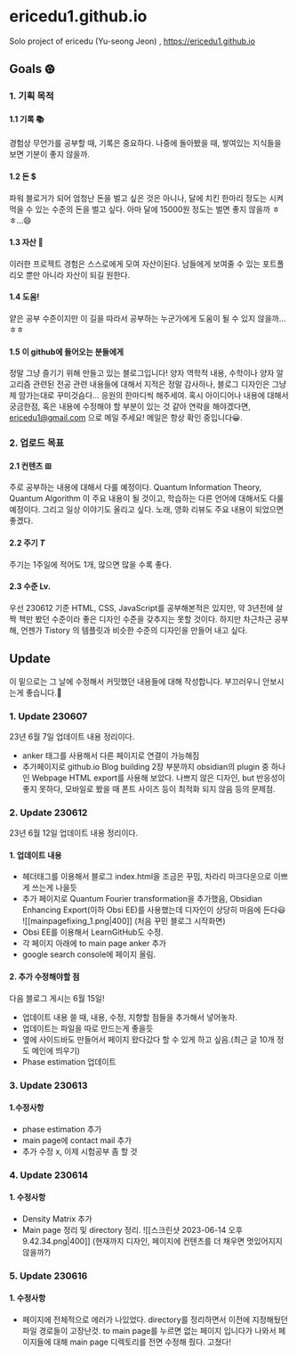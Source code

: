 # ericedu1.github.io

Solo project of ericedu (Yu-seong Jeon) , https://ericedu1.github.io

## Goals ⚽︎

### 1. 기획 목적

#### 1.1 기록 📚
   경험상 무언가를 공부할 때, 기록은 중요하다. 나중에 돌아봤을 때, 쌓여있는 지식들을 보면 기분이 좋지 않을까.

#### 1.2 돈 $
   파워 블로거가 되어 엄청난 돈을 벌고 싶은 것은 아니나, 달에 치킨 한마리 정도는 시켜먹을 수 있는 수준의 돈을 벌고 싶다. 아마 달에 15000원 정도는 벌면 좋지 않을까 ㅎㅎ...😄

#### 1.3 자산 🫥
   이러한 프로젝트 경험은 스스로에게 모여 자산이된다. 남들에게 보여줄 수 있는 포트폴리오 뿐만 아니라 자산이 되길 원한다.

#### 1.4 도움!
   얕은 공부 수준이지만 이 길을 따라서 공부하는 누군가에게 도움이 될 수 있지 않을까...ㅎㅎ

#### 1.5 이 github에 들어오는 분들에게
   정말 그냥 즐기기 위해 만들고 있는 블로그입니다! 양자 역학적 내용, 수학이나 양자 알고리즘 관련된 전공 관련 내용들에 대해서 지적은 정말 감사하나, 블로그 디자인은 그냥 제 맘가는대로 꾸미것슴다... 응원의 한마디씩 해주세여. 혹시 아이디어나 내용에 대해서 궁금한점, 혹은 내용에 수정해야 할 부분이 있는 것 같아 연락을 해야겠다면, ericedu1@gmail.com 으로 메일 주세요! 메일은 항상 확인 중입니다😀.

### 2. 업로드 목표

#### 2.1 컨텐츠 𝌞
   주로 공부하는 내용에 대해서 다룰 예정이다. Quantum Information Theory, Quantum Algorithm 이 주요 내용이 될 것이고, 학습하는 다른 언어에 대해서도 다룰 예정이다. 그리고 일상 이야기도 올리고 싶다. 노래, 영화 리뷰도 주요 내용이 되었으면 좋겠다.

#### 2.2 주기 $T$
   주기는 1주일에 적어도 1개, 많으면 많을 수록 좋다.

#### 2.3 수준 Lv.
   우선 230612 기준 HTML, CSS, JavaScript를 공부해본적은 있지만, 약 3년전에 살짝 책만 봤던 수준이라 좋은 디자인 수준을 갖추지는 못할 것이다. 하지만 차근차근 공부해, 언젠가 Tistory 의 템플릿과 비슷한 수준의 디자인을 만들어 내고 싶다.

## Update 

이 밑으로는 그 날에 수정해서 커밋했던 내용들에 대해 작성합니다. 부끄러우니 안보시는게 좋습니다.🥲

### 1. Update 230607

23년 6월 7일 업데이트 내용 정리이다.

- anker 태그를 사용해서 다른 페이지로 연결이 가능해짐
- 추가페이지로 github.io Blog building 2장 부분까지 obsidian의 plugin 중 하나인 Webpage HTML export를 사용해 보았다. 나쁘지 않은 디자인, but 반응성이 좋지 못하다, 모바일로 봤을 때 폰트 사이즈 등이 최적화 되지 않음 등의 문제점.

### 2. Update 230612

23년 6월 12일 업데이트 내용 정리이다.

#### 1. 업데이트 내용

- 헤더태그를 이용해서 블로그 index.html을 조금은 꾸밈, 차라리 마크다운으로 이쁘게 쓰는게 나을듯
- 추가 페이지로 Quantum Fourier transformation을 추가했음, Obsidian Enhancing Export(이하 Obsi EE)를 사용했는데 디자인이 상당히 마음에 든다😃
![[mainpagefixing_1.png|400]]
(처음 꾸민 블로그 시작화면)
- Obsi EE를 이용해서 LearnGitHub도 수정.
- 각 페이지 아래에 to main page anker 추가
- google search console에 페이지 올림.

#### 2. 추가 수정해야할 점
다음 블로그 게시는 6월 15일!
- 업데이트 내용 쓸 때, 내용, 수정, 지향할 점들을 추가해서 넣어놓자.
- 업데이트는 파일을 따로 만드는게 좋을듯
- 옆에 사이드바도 만들어서 페이지 왔다갔다 할 수 있게 하고 싶음.(최근 글 10개 정도 메인에 띄우기)
- Phase estimation 업데이트

### 3. Update 230613

#### 1.수정사항
- phase estimation 추가
- main page에 contact mail 추가
- 추가 수정 x, 이제 시험공부 좀 할 것

### 4. Update 230614

#### 1. 수정사항
- Density Matrix 추가
- Main page 정리 및 directory 정리.
![[스크린샷 2023-06-14 오후 9.42.34.png|400]]
(현재까지 디자인, 페이지에 컨텐츠를 더 채우면 멋있어지지 않을까?)


### 5. Update 230616

#### 1. 수정사항
- 페이지에 전체적으로 에러가 나있었다. directory를 정리하면서 이전에 지정해뒀던 파일 경로들이 고장난것. to main page를 누르면 없는 페이지 입니다가 나와서 페이지들에 대해 main page 디렉토리를 전면 수정해 줬다. 고쳤다!